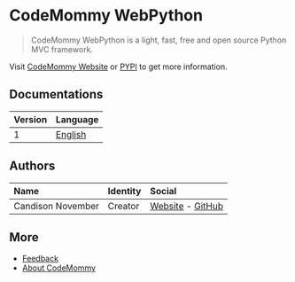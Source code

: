 # CodeMommy WebPython

> CodeMommy WebPython is a light, fast, free and open source Python MVC framework.

Visit [CodeMommy Website](http://www.codemommy.com) or [PYPI](https://pypi.python.org/pypi/CodeMommyWebPython) to get more information.

## Documentations
| Version | Language |
| :------ | :------- |
| 1 | [English](documentation/1/english/index.md) |


## Authors

| Name | Identity | Social |
| :--- | :------- | :----- |
| Candison November | Creator  | [Website](http://www.kandisheng.com) - [GitHub](https://github.com/KanDisheng) |

## More

- [Feedback](https://github.com/CodeMommy/WebPython/issues)
- [About CodeMommy](https://github.com/CodeMommy/CodeMommy)